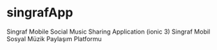 # singrafApp
Singraf Mobile Social Music Sharing Application (ionic 3)
Singraf Mobil Sosyal Müzik Paylaşım Platformu
